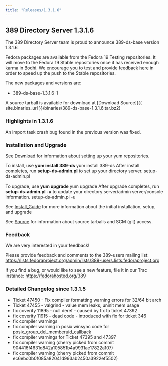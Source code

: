 ```yaml
---
title: "Releases/1.3.1.6"
---
```

389 Directory Server 1.3.1.6
----------------------------

The 389 Directory Server team is proud to announce 389-ds-base version 1.3.1.6.

Fedora packages are available from the Fedora 19 Testing repositories. It will move to the Fedora 19 Stable repositories once it has received enough karma in Bodhi. We encourage you to test and provide feedback [here](https://admin.fedoraproject.org/updates/389-ds-base-1.3.1.6-1.fc19) in order to speed up the push to the Stable repositories.

The new packages and versions are:

-   389-ds-base-1.3.1.6-1

A source tarball is available for download at [Download Source]({{ site.binaries_url }}/binaries/389-ds-base-1.3.1.6.tar.bz2)

### Highlights in 1.3.1.6

An import task crash bug found in the previous version was fixed.

### Installation and Upgrade

See [Download](../download.html) for information about setting up your yum repositories.

To install, use **yum install 389-ds** yum install 389-ds After install completes, run **setup-ds-admin.pl** to set up your directory server. setup-ds-admin.pl

To upgrade, use **yum upgrade** yum upgrade After upgrade completes, run **setup-ds-admin.pl -u** to update your directory server/admin server/console information. setup-ds-admin.pl -u

See [Install\_Guide](../legacy/install-guide.html) for more information about the initial installation, setup, and upgrade

See [Source](../development/source.html) for information about source tarballs and SCM (git) access.

### Feedback

We are very interested in your feedback!

Please provide feedback and comments to the 389-users mailing list: <https://lists.fedoraproject.org/admin/lists/389-users.lists.fedoraproject.org>

If you find a bug, or would like to see a new feature, file it in our Trac instance: <https://fedorahosted.org/389>

### Detailed Changelog since 1.3.1.5

-   Ticket 47450 - Fix compiler formatting warning errors for 32/64 bit arch
-   Ticket 47455 - valgrind - value mem leaks, uninit mem usage
-   fix coverity 11895 - null deref - caused by fix to ticket 47392
-   fix coverity 11915 - dead code - introduced with fix for ticket 346
-   fix compiler warnings
-   fix compiler warning in posix winsync code for posix\_group\_del\_memberuid\_callback
-   fix compiler warnings for Ticket 47395 and 47397
-   fix compiler warning (cherry picked from commit 904416f4631d842a105851b4a9931ae17822a107)
-   fix compiler warning (cherry picked from commit ec6ebc0b0f085a82041d993ab2450a3922ef5502)

